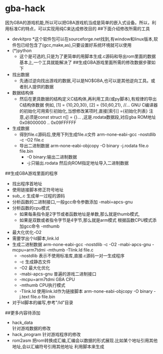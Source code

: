 # gba-hack
  因为GBA的游戏机能,所以可以把GBA游戏机当成是简单的嵌入式设备。所以，利用标准C的特点，可以实现用纯C来达成修改目的
##下面介绍修改所需的工具
  * devkitpro
    *这个软件包可以在sourceforge.net找到,有window和linux版本,软件包已经包含了(gcc,make,as),只要设置好系统环境就可以使用
  * (*)python
    * 这个是可选的,只是为了更简单的用脚本生成.c源码和导出rom里面的数据
  基本上,一个工具就能解决了
##生成GBA游戏里面所需的修改数据步骤如下
  * 找出数据
    * 先通过逆向找出游戏的数据,可以是NO$GBA,也可以是其他逆向工具。或者别人提供的数据
  * 数据结构体
    * 然后在更具数据的结构定义C结构体,再利用工具(或py脚本),有规律的导出C结构体数据
      例如, [1] = {10,20,30}, [2] = {50,60,21}, //...     GNU C编译器的初始化可用索引初始化,当想修改某项时,直接[索引]          ={初始化列表}
      注意,必须是const struct n[] = {}...     ,这是.rodata数据段,对应gba ROM地址 0x08000000 .. 0x09FFFFFF
  * 生成数据
    * 得到file.c源码后,使用下列生成file.o文件
      arm-none-eabi-gcc -nostdlib -c -O2 file.c
    * 导出二进制数据
      arm-none-eabi-objcopy -O binary -j.rodata file.o file.bin
      * -O binary:输出二进制数据
      * -j:只输出.rodata
    然后向ROM指定地址导入二进制数据
    
##生成GBA游戏里面的程序
  * 找出程序首地址
  * 使用链接脚本修正符号地址
  * sub_<addr>.c 生成单一过程的源码
  * 分析函数的二进制接口,一般gcc命令参数添加  -mabi=apcs-gnu
  * 分析函数的cpu模式
    * 如果每条指令是2字节或者函数地址是单数,那么就是thumb模式,
    * 如果是双数或者指令字节是4字节,那么就是arm模式
    根据函数CPU模式添加gcc命令  -mthumb
  * 最大化优化-O2
  * 需要学出个ld脚本,link.ld
  * 生成二进制数据
    arm-none-eabi-gcc -nostdlib -c -O2 -mabi-apcs-gnu -mcpu=arm7tdmi -mthumb -Tlink.ld file.c 
      * -nostdlib  表示不使用标准库,直接.c源码一对一生成程序
      * -c         生成静态文件
      * -O2        最大化优化
      * -mabi-apcs-gnu   普遍的游戏二进制接口
      * -mcpu=arm7tdmi   GBA CPU
      * -mthumb    CPU执行模式
      * -Tlink.ld  使用link.ld作为链接脚本
    arm-none-eabi-objcopy -O binary -j.text file.o file.bin
  * 对于ld脚本的编写,参考"/ld"目录


##更多内容待添加
  * hack_data    
    针对游戏数据的修改
  * hack_program
    针对游戏程序的修改
  * rom2asm
    把rom转换成汇编,汇编会以数据的形式展现.比如某个地址引用其他地址,会以汇编符号引用其他地址
    利用脚本来生成
